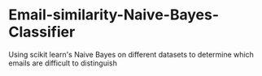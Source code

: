 # Email-similarity-Naive-Bayes-Classifier
Using scikit learn's Naive Bayes on different datasets to determine which emails are difficult to distinguish
